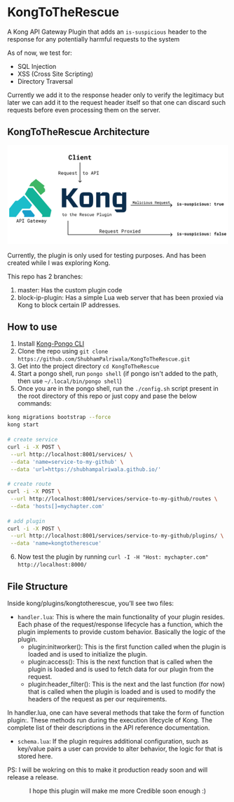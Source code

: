 # KongToTheRescue

A Kong API Gateway Plugin that adds an `is-suspicious` header to the response for any potentially harmful requests to the system

As of now, we test for:

- SQL Injection
- XSS (Cross Site Scripting)
- Directory Traversal

Currently we add it to the response header only to verify the legitimacy but later we can add it to the request header itself so that one can discard such requests before even processing them on the server.

## KongToTheRescue Architecture

![KongToTheRescue Architecure](./arch.png)

Currently, the plugin is only used for testing purposes. And has been created while I was exploring Kong.

This repo has 2 branches:

1. master:
   Has the custom plugin code
2. block-ip-plugin:
   Has a simple Lua web server that has been proxied via Kong to block certain IP addresses.

## How to use

1. Install [Kong-Pongo CLI](https://github.com/Kong/kong-pongo)
2. Clone the repo using `git clone https://github.com/ShubhamPalriwala/KongToTheRescue.git`
3. Get into the project directory `cd KongToTheRescue`
4. Start a pongo shell, run `pongo shell` (if pongo isn't added to the path, then use `~/.local/bin/pongo shell`)
5. Once you are in the pongo shell, run the `./config.sh` script present in the root directory of this repo or just copy and pase the below commands:

```sh
kong migrations bootstrap --force
kong start

# create service
curl -i -X POST \
 --url http://localhost:8001/services/ \
 --data 'name=service-to-my-github' \
 --data 'url=https://shubhampalriwala.github.io/'

# create route
curl -i -X POST \
 --url http://localhost:8001/services/service-to-my-github/routes \
 --data 'hosts[]=mychapter.com'

# add plugin
curl -i -X POST \
 --url http://localhost:8001/services/service-to-my-github/plugins/ \
 --data 'name=kongtotherescue'
```

6. Now test the plugin by running `curl -I -H "Host: mychapter.com" http://localhost:8000/`

## File Structure

Inside kong/plugins/kongtotherescue, you’ll see two files:

- `handler.lua`: This is where the main functionality of your plugin resides. Each phase of the request/response lifecycle has a function, which the plugin implements to provide custom behavior. Basically the logic of the plugin.
  - plugin:initworker(): This is the first function called when the plugin is loaded and is used to initialize the plugin.
  - plugin:access(): This is the next function that is called when the plugin is loaded and is used to fetch data for our plugin from the request.
  - plugin:header_filter(): This is the next and the last function (for now) that is called when the plugin is loaded and is used to modify the headers of the request as per our requirements.

In handler.lua, one can have several methods that take the form of function plugin:<name>. These methods run during the execution lifecycle of Kong. The complete list of their descriptions in the API reference documentation.

- `schema.lua`: If the plugin requires additional configuration, such as key/value pairs a user can provide to alter behavior, the logic for that is stored here.

PS: I will be wokring on this to make it production ready soon and will release a release.

<p align="center">I hope this plugin will make me more Credible soon enough :)</p>
